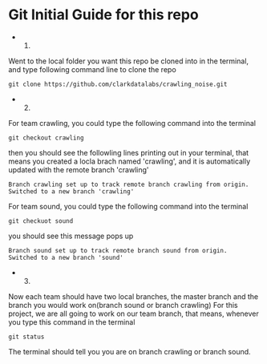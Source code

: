 # Git Initial Guide for this repo

 - 1. 
Went to the local folder you want this repo be cloned into in the terminal, and type following command line to clone the repo 

````
git clone https://github.com/clarkdatalabs/crawling_noise.git  
````

 - 2. 
 For team crawling, you could type the following command into the terminal
````
git checkout crawling
````
then you should see the followling lines printing out in your terminal, that means you created a locla brach named 'crawling', and it is automatically updated with the remote branch 'crawling'
````
Branch crawling set up to track remote branch crawling from origin.
Switched to a new branch 'crawling'
````
 For team sound, you could type the following command into the terminal
````
git checkuot sound
````
you should see this message pops up 
````
Branch sound set up to track remote branch sound from origin.
Switched to a new branch 'sound'
````

 - 3. 
  Now each team should have two local branches, the master branch and the branch you would work on(branch sound or branch crawling)
  For this project, we are all going to work on our team branch, that means, whenever you type this command in the terminal 
````
git status
````  
The terminal should tell you you are on branch crawling or branch sound.

